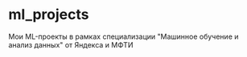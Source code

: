 # ml_projects
Мои ML-проекты в рамках специализации "Машинное обучение и анализ данных" от Яндекса и МФТИ
